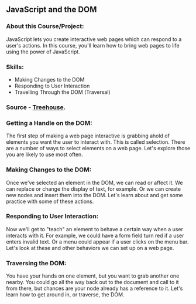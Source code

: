 ## JavaScript and the DOM

### About this Course/Project:

JavaScript lets you create interactive web pages which can respond to a user's actions. In this course, you'll learn how to bring web pages to life using the power of JavaScript.

### Skills:

- Making Changes to the DOM
- Responding to User Interaction
- Travelling Through the DOM (Traversal)

### Source - [Treehouse](https://teamtreehouse.com/techdegree).

### Getting a Handle on the DOM:

The first step of making a web page interactive is grabbing ahold of elements you want the user to interact with. This is called selection. There are a number of ways to select elements on a web page. Let's explore those you are likely to use most often.

### Making Changes to the DOM:

Once we've selected an element in the DOM, we can read or affect it. We can replace or change the display of text, for example. Or we can create new nodes and insert them into the DOM. Let's learn about and get some practice with some of these actions.

### Responding to User Interaction:

Now we'll get to "teach" an element to behave a certain way when a user interacts with it. For example, we could have a form field turn red if a user enters invalid text. Or a menu could appear if a user clicks on the menu bar. Let's look at these and other behaviors we can set up on a web page.

### Traversing the DOM:

You have your hands on one element, but you want to grab another one nearby. You could go all the way back out to the document and call to it from there, but chances are your node already has a reference to it. Let's learn how to get around in, or traverse, the DOM.
